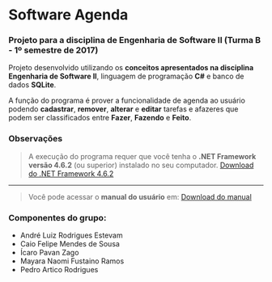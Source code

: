 # Software Agenda
### Projeto para a disciplina de Engenharia de Software II (Turma B - 1º semestre de 2017)
Projeto desenvolvido utilizando os **conceitos apresentados na disciplina Engenharia de Software II**, linguagem de programação **C#** e banco de dados **SQLite**.

A função do programa é prover a funcionalidade de agenda ao usuário podendo **cadastrar**, **remover**, **alterar** e **editar** tarefas e afazeres que podem ser classificados entre **Fazer**, **Fazendo** e **Feito**.

### Observações
> A execução do programa requer que você tenha o **.NET Framework versão 4.6.2** (ou superior) instalado no seu computador.
[Download do .NET Framework 4.6.2](https://www.microsoft.com/pt-br/download/confirmation.aspx?id=53344)

----------

> Você pode acessar o **manual do usuário** em: 
 [Download do manual](http://a166348.000webhostapp.com/Manual%20do%20Usu%C3%A1rio.pdf)

### Componentes do grupo:
 - André Luiz Rodrigues Estevam
 - Caio Felipe Mendes de Sousa
 - Ícaro Pavan Zago
 - Mayara Naomi Fustaino Ramos
 - Pedro Artico Rodrigues


